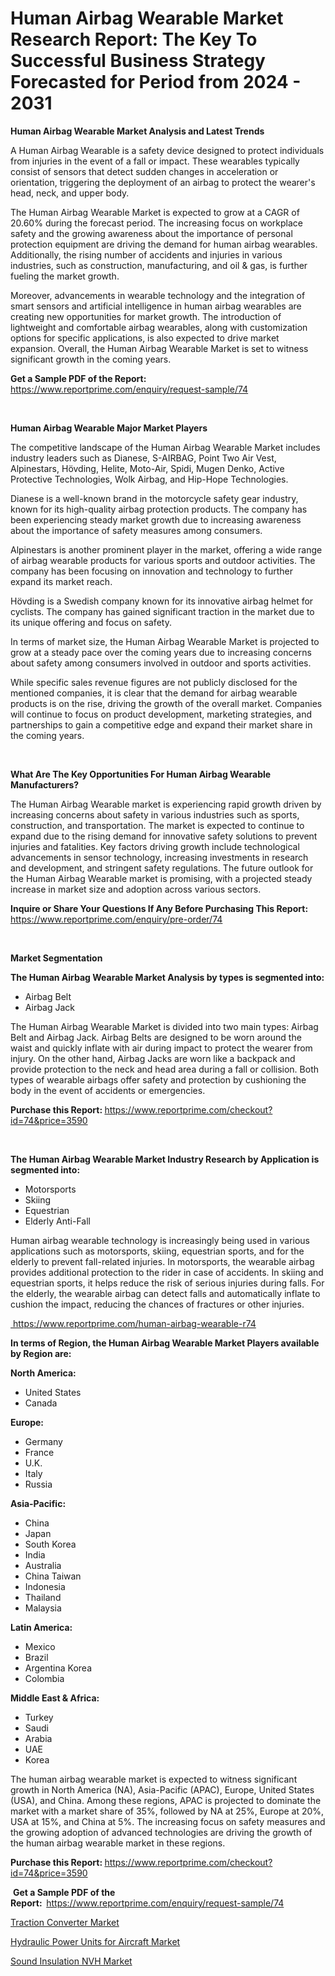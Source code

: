 <p><h1>Human Airbag Wearable Market Research Report: The Key To Successful Business Strategy Forecasted for Period from 2024 - 2031</h1></p><p><strong>Human Airbag Wearable Market Analysis and Latest Trends</strong></p>
<p><p>A Human Airbag Wearable is a safety device designed to protect individuals from injuries in the event of a fall or impact. These wearables typically consist of sensors that detect sudden changes in acceleration or orientation, triggering the deployment of an airbag to protect the wearer's head, neck, and upper body.</p><p>The Human Airbag Wearable Market is expected to grow at a CAGR of 20.60% during the forecast period. The increasing focus on workplace safety and the growing awareness about the importance of personal protection equipment are driving the demand for human airbag wearables. Additionally, the rising number of accidents and injuries in various industries, such as construction, manufacturing, and oil & gas, is further fueling the market growth.</p><p>Moreover, advancements in wearable technology and the integration of smart sensors and artificial intelligence in human airbag wearables are creating new opportunities for market growth. The introduction of lightweight and comfortable airbag wearables, along with customization options for specific applications, is also expected to drive market expansion. Overall, the Human Airbag Wearable Market is set to witness significant growth in the coming years.</p></p>
<p><strong>Get a Sample PDF of the Report:&nbsp;</strong> <a href="https://www.reportprime.com/enquiry/request-sample/74">https://www.reportprime.com/enquiry/request-sample/74</a></p>
<p>&nbsp;</p>
<p><strong>Human Airbag Wearable Major Market Players</strong></p>
<p><p>The competitive landscape of the Human Airbag Wearable Market includes industry leaders such as Dianese, S-AIRBAG, Point Two Air Vest, Alpinestars, Hövding, Helite, Moto-Air, Spidi, Mugen Denko, Active Protective Technologies, Wolk Airbag, and Hip-Hope Technologies.</p><p>Dianese is a well-known brand in the motorcycle safety gear industry, known for its high-quality airbag protection products. The company has been experiencing steady market growth due to increasing awareness about the importance of safety measures among consumers.</p><p>Alpinestars is another prominent player in the market, offering a wide range of airbag wearable products for various sports and outdoor activities. The company has been focusing on innovation and technology to further expand its market reach.</p><p>Hövding is a Swedish company known for its innovative airbag helmet for cyclists. The company has gained significant traction in the market due to its unique offering and focus on safety.</p><p>In terms of market size, the Human Airbag Wearable Market is projected to grow at a steady pace over the coming years due to increasing concerns about safety among consumers involved in outdoor and sports activities.</p><p>While specific sales revenue figures are not publicly disclosed for the mentioned companies, it is clear that the demand for airbag wearable products is on the rise, driving the growth of the overall market. Companies will continue to focus on product development, marketing strategies, and partnerships to gain a competitive edge and expand their market share in the coming years.</p></p>
<p>&nbsp;</p>
<p><strong>What Are The Key Opportunities For Human Airbag Wearable Manufacturers?</strong></p>
<p><p>The Human Airbag Wearable market is experiencing rapid growth driven by increasing concerns about safety in various industries such as sports, construction, and transportation. The market is expected to continue to expand due to the rising demand for innovative safety solutions to prevent injuries and fatalities. Key factors driving growth include technological advancements in sensor technology, increasing investments in research and development, and stringent safety regulations. The future outlook for the Human Airbag Wearable market is promising, with a projected steady increase in market size and adoption across various sectors.</p></p>
<p><strong>Inquire or Share Your Questions If Any Before Purchasing This Report:</strong> <a href="https://www.reportprime.com/enquiry/pre-order/74">https://www.reportprime.com/enquiry/pre-order/74</a></p>
<p>&nbsp;</p>
<p><strong>Market Segmentation</strong></p>
<p><strong>The Human Airbag Wearable Market Analysis by types is segmented into:</strong></p>
<p><ul><li>Airbag Belt</li><li>Airbag Jack</li></ul></p>
<p><p>The Human Airbag Wearable Market is divided into two main types: Airbag Belt and Airbag Jack. Airbag Belts are designed to be worn around the waist and quickly inflate with air during impact to protect the wearer from injury. On the other hand, Airbag Jacks are worn like a backpack and provide protection to the neck and head area during a fall or collision. Both types of wearable airbags offer safety and protection by cushioning the body in the event of accidents or emergencies.</p></p>
<p><strong>Purchase this Report:&nbsp;</strong><a href="https://www.reportprime.com/checkout?id=74&price=3590">https://www.reportprime.com/checkout?id=74&price=3590</a></p>
<p>&nbsp;</p>
<p><strong>The Human Airbag Wearable Market Industry Research by Application is segmented into:</strong></p>
<p><ul><li>Motorsports</li><li>Skiing</li><li>Equestrian</li><li>Elderly Anti-Fall</li></ul></p>
<p><p>Human airbag wearable technology is increasingly being used in various applications such as motorsports, skiing, equestrian sports, and for the elderly to prevent fall-related injuries. In motorsports, the wearable airbag provides additional protection to the rider in case of accidents. In skiing and equestrian sports, it helps reduce the risk of serious injuries during falls. For the elderly, the wearable airbag can detect falls and automatically inflate to cushion the impact, reducing the chances of fractures or other injuries.</p></p>
<p><a href="https://www.reportprime.com/human-airbag-wearable-r74">&nbsp;https://www.reportprime.com/human-airbag-wearable-r74</a></p>
<p><strong>In terms of Region, the Human Airbag Wearable Market Players available by Region are:</strong></p>
<p>
    <p> <strong> North America: </strong>
        <ul>
            <li>United States</li>
            <li>Canada</li>
        </ul>
        </p> 
    <p> <strong> Europe: </strong>
        <ul>
            <li>Germany</li>
            <li>France</li>
            <li>U.K.</li>
            <li>Italy</li>
            <li>Russia</li>
        </ul>
        </p> 
    <p> <strong> Asia-Pacific: </strong>
        <ul>
            <li>China</li>
            <li>Japan</li>
            <li>South Korea</li>
            <li>India</li>
            <li>Australia</li>
            <li>China Taiwan</li>
            <li>Indonesia</li>
            <li>Thailand</li>
            <li>Malaysia</li>
        </ul>
        </p> 
    <p> <strong> Latin America: </strong>
        <ul>
            <li>Mexico</li>
            <li>Brazil</li>
            <li>Argentina Korea</li>
            <li>Colombia</li>
        </ul>
        </p> 
    <p> <strong> Middle East & Africa: </strong>
        <ul>
            <li>Turkey</li>
            <li>Saudi</li>
            <li>Arabia</li>
            <li>UAE</li>
            <li>Korea</li>
        </ul>
    </p>
    </p>
<p><p>The human airbag wearable market is expected to witness significant growth in North America (NA), Asia-Pacific (APAC), Europe, United States (USA), and China. Among these regions, APAC is projected to dominate the market with a market share of 35%, followed by NA at 25%, Europe at 20%, USA at 15%, and China at 5%. The increasing focus on safety measures and the growing adoption of advanced technologies are driving the growth of the human airbag wearable market in these regions.</p></p>
<p><strong>Purchase this Report: </strong><a href="https://www.reportprime.com/checkout?id=74&price=3590">https://www.reportprime.com/checkout?id=74&price=3590</a></p>
<p>&nbsp;<strong>Get a Sample PDF of the Report:&nbsp;&nbsp;</strong><a href="https://www.reportprime.com/enquiry/request-sample/74">https://www.reportprime.com/enquiry/request-sample/74</a></p>
<p><strong></strong></p>
<p><p><a href="https://github.com/gcimaudf65/Market-Research-Report-List-2/blob/main/traction-converter-market.md">Traction Converter Market</a></p><p><a href="https://github.com/sardarp081/Market-Research-Report-List-2/blob/main/hydraulic-power-units-for-aircraft-market.md">Hydraulic Power Units for Aircraft Market</a></p><p><a href="https://github.com/waylose1223/Market-Research-Report-List-2/blob/main/sound-insulation-nvh-market.md">Sound Insulation NVH Market</a></p></p>